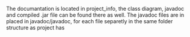 The documantation is located in project_info, the class diagram, javadoc and compiled .jar file can be found there as well. The javadoc files are in placed in javadoc/javadoc, for each file separetly in the same folder structure as project has